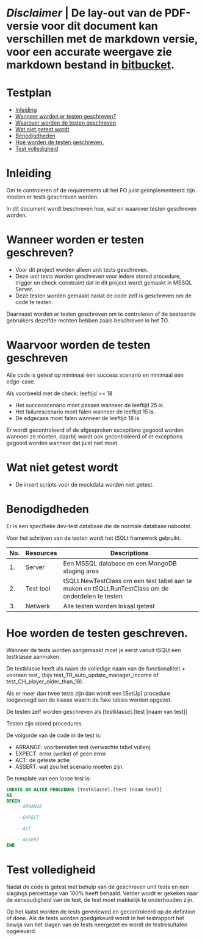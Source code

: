 # ***Disclaimer*** | De lay-out van de PDF-versie voor dit document kan verschillen met de markdown versie, voor een accurate weergave zie markdown bestand in [bitbucket](https://isebitbucket.aimsites.nl/projects/S22122A4/repos/football-league-manager/browse/docs).

# Testplan

- [Inleiding](#inleiding)
- [Wanneer worden er testen geschreven?](#wanneer-worden-er-testen-geschreven)
- [Waarover worden de testen geschreven](#waarover-worden-de-testen-geschreven)
- [Wat niet getest wordt](#wat-niet-getest-wordt)
- [Benodigdheden](#benodigdheden)
- [Hoe worden de testen geschreven.](#hoe-worden-de-testen-geschreven)
- [Test volledigheid](#test-volledigheid)

# Inleiding

Om te controleren of de requirements uit het FO juist geïmplementeerd zijn moeten er tests geschreven worden.

In dit document wordt beschreven hoe, wat en waarover testen geschreven worden.

# Wanneer worden er testen geschreven?

- Voor dit project worden alleen unit tests geschreven.
- Deze unit tests worden geschreven voor iedere stored procedure, trigger en check-constraint dat in dit project wordt gemaakt in MSSQL Server.
- Deze testen worden gemaakt nadat de code zelf is geschreven om de code te testen.

Daarnaast worden er testen geschreven om te controleren of de bestaande gebruikers dezelfde rechten hebben zoals beschreven in het TO.

# Waarvoor worden de testen geschreven

Alle code is getest op minimaal één success scenario en minimaal één edge-case.

Als voorbeeld met de check: leeftijd >= 18

- Het successcenario moet passen wanneer de leeftijd 25 is.
- Het failurescenario moet falen wanneer de leeftijd 15 is.
- De edgecase moet falen wanneer de leeftijd 18 is.

Er wordt gecontroleerd of de afgesproken exceptions gegooid worden wanneer ze moeten, daarbij wordt ook gecontroleerd of er exceptions gegooid worden wanneer dat juist niet moet.

# Wat niet getest wordt

- De insert scripts voor de mockdata worden niet getest.

# Benodigdheden

Er is een specifieke dev-test database die de normale database nabootst.

Voor het schrijven van de testen wordt het tSQLt framework gebruikt.

|No.|Resources|Descriptions|
|--|--|--|
|1.|Server|Een MSSQL database en een MongoDB staging area|
|2.|Test tool|tSQLt.NewTestClass om een test tabel aan te maken en tSQLt.RunTestClass om de onderdelen te testen|
|3.|Netwerk|Alle testen worden lokaal getest|

# Hoe worden de testen geschreven.

Wanneer de tests worden aangemaakt moet je eerst vanuit tSQLt een testklasse aanmaken. 

De testklasse heeft als naam de volledige naam van de functionaliteit + vooraan test_ (bijv test_TR_auto_update_manager_income of test_CH_player_older_than_18).

Als er meer dan twee tests zijn dan wordt een \[SetUp\] procedure toegevoegd aan de klasse waarin de fake tables worden opgezet.

De testen zelf worden geschreven als \[testklasse\].\[test \[naam van test\]\]

Testen zijn stored procedures.

De volgorde van de code in de test is:

- ARRANGE: voorbereiden test (verwachte tabel vullen)
- EXPECT: error (welke) of geen error
- ACT: de geteste actie
- ASSERT: wat zou het scenario moeten zijn.

De template van een losse test is:

```SQL
CREATE OR ALTER PROCEDURE [testklasse].[test [naam test]]
AS
BEGIN
	--ARRANGE

	--EXPECT

	--ACT

	--ASSERT
END
```

# Test volledigheid

Nadat de code is getest met behulp van de geschreven unit tests en een slagings percentage van 100% heeft behaald. Verder wordt er gekeken naar de eenvoudigheid van de test, de test moet makkelijk te onderhouden zijn. 

Op het laatst worden de tests gereviewed en gecontroleerd op de defintion of done. Als de tests worden goedgekeurd wordt in het testrapport het bewijs van het slagen van de tests neergezet en wordt de testresultaten opgeleverd. 